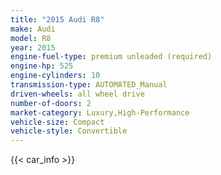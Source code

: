 ```yaml
---
title: "2015 Audi R8"
make: Audi
model: R8
year: 2015
engine-fuel-type: premium unleaded (required)
engine-hp: 525
engine-cylinders: 10
transmission-type: AUTOMATED_Manual
driven-wheels: all wheel drive
number-of-doors: 2
market-category: Luxury,High-Performance
vehicle-size: Compact
vehicle-style: Convertible
---
```


{{< car_info >}}
